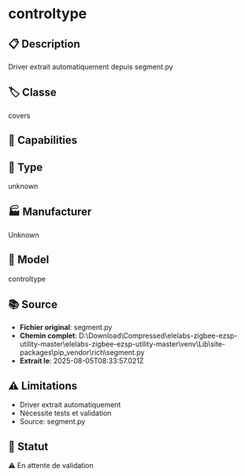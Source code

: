 # controltype

## 📋 Description
Driver extrait automatiquement depuis segment.py

## 🏷️ Classe
covers

## 🔧 Capabilities


## 📡 Type
unknown

## 🏭 Manufacturer
Unknown

## 📱 Model
controltype

## 📚 Source
- **Fichier original**: segment.py
- **Chemin complet**: D:\Download\Compressed\elelabs-zigbee-ezsp-utility-master\elelabs-zigbee-ezsp-utility-master\venv\Lib\site-packages\pip\_vendor\rich\segment.py
- **Extrait le**: 2025-08-05T08:33:57.021Z

## ⚠️ Limitations
- Driver extrait automatiquement
- Nécessite tests et validation
- Source: segment.py

## 🚀 Statut
⚠️ En attente de validation
